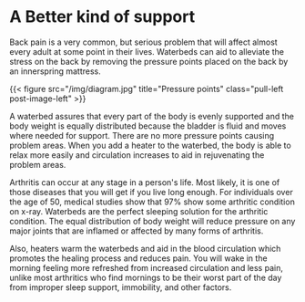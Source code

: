 # A Better kind of support
  
Back pain is a very common, but serious problem that will affect almost every adult at some point in their lives. Waterbeds can aid to alleviate the stress on the back by removing the pressure points placed on the back by an innerspring mattress.
    
{{< figure src="/img/diagram.jpg" title="Pressure points" class="pull-left post-image-left" >}}
  
A waterbed assures that every part of the body is evenly supported and the body weight is equally distributed because the bladder is fluid and moves where needed for support. There are no more pressure points causing problem areas. When you add a heater to the waterbed, the body is able to relax more easily and circulation increases to aid in rejuvenating the problem areas.
      
Arthritis can occur at any stage in a person's life. Most likely, it is one of those diseases that you will get if you live long enough. For individuals over the age of 50, medical studies show that 97% show some arthritic condition on x-ray. Waterbeds are the perfect sleeping solution for the arthritic condition. The equal distribution of body weight will reduce pressure on any major joints that are inflamed or affected by many forms of arthritis.
    
Also, heaters warm the waterbeds and aid in the blood circulation which promotes the healing process and reduces pain. You will wake in the morning feeling more refreshed from increased circulation and less pain, unlike most arthritics who find mornings to be their worst part of the day from improper sleep support, immobility, and other factors.
